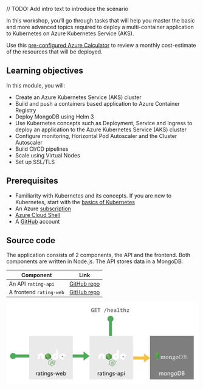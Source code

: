 // TODO: Add intro text to introduce the scenario

In this workshop, you’ll go through tasks that will help you master the basic and more advanced topics required to deploy a multi-container application to Kubernetes on Azure Kubernetes Service (AKS).

Use this [pre-configured Azure Calculator](https://aka.ms/aks-workshop-estimate) to review a monthly cost-estimate of the resources that will be deployed.

## Learning objectives

In this module, you will:

- Create an Azure Kubernetes Service (AKS) cluster
- Build and push a containers based application to Azure Container Registry
- Deploy MongoDB using Helm 3
- Use Kubernetes concepts such as Deployment, Service and Ingress to deploy an application to the Azure Kubernetes Service (AKS) cluster
- Configure monitoring, Horizontal Pod Autoscaler and the Cluster Autoscaler
- Build CI/CD pipelines
- Scale using Virtual Nodes
- Set up SSL/TLS

## Prerequisites

- Familiarity with Kubernetes and its concepts. If you are new to Kubernetes, start with the [basics of Kubernetes](https://azure.microsoft.com/topic/what-is-kubernetes/)
- An Azure [subscription](https://azure.microsoft.com/free/services/kubernetes-service/)
- [Azure Cloud Shell](https://shell.azure.com)
- A [GitHub](https://github.com/join) account

## Source code

The application consists of 2 components, the API and the frontend. Both components are written in Node.js. The API stores data in a MongoDB.

| Component                                          | Link                                                               |
|----------------------------------------------------|--------------------------------------------------------------------|
| An API `rating-api`                   | [GitHub repo](https://github.com/MicrosoftDocs/mslearn-aks-workshop-ratings-api)             |
| A frontend `rating-web`          | [GitHub repo](https://github.com/MicrosoftDocs/mslearn-aks-workshop-ratings-web)             |

![Application diagram](../media/app-overview.png)
